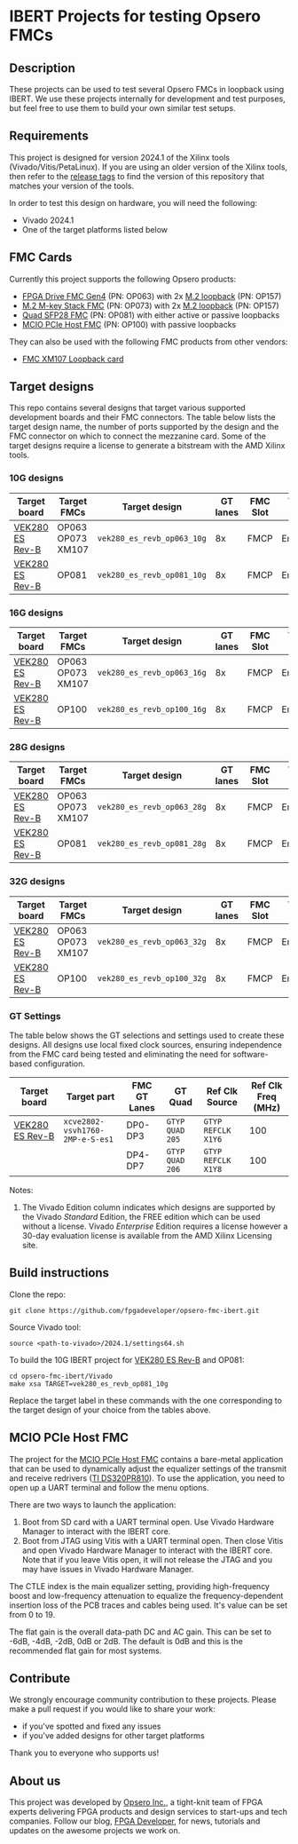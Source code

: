 # IBERT Projects for testing Opsero FMCs

## Description

These projects can be used to test several Opsero FMCs in loopback using IBERT. We use these
projects internally for development and test purposes, but feel free to use them to build your
own similar test setups.

## Requirements

This project is designed for version 2024.1 of the Xilinx tools (Vivado/Vitis/PetaLinux). 
If you are using an older version of the Xilinx tools, then refer to the 
[release tags](https://github.com/fpgadeveloper/opsero-fmc-ibert/tags "releases")
to find the version of this repository that matches your version of the tools.

In order to test this design on hardware, you will need the following:

* Vivado 2024.1
* One of the target platforms listed below

## FMC Cards

Currently this project supports the following Opsero products:

* [FPGA Drive FMC Gen4] (PN: OP063) with 2x [M.2 loopback] (PN: OP157)
* [M.2 M-key Stack FMC] (PN: OP073) with 2x [M.2 loopback] (PN: OP157)
* [Quad SFP28 FMC] (PN: OP081) with either active or passive loopbacks
* [MCIO PCIe Host FMC] (PN: OP100) with passive loopbacks

They can also be used with the following FMC products from other vendors:

* [FMC XM107 Loopback card]

## Target designs

This repo contains several designs that target various supported development boards and their
FMC connectors. The table below lists the target design name, the number of ports supported by the design and 
the FMC connector on which to connect the mezzanine card. Some of the target designs
require a license to generate a bitstream with the AMD Xilinx tools.

<!-- updater start -->
### 10G designs

| Target board          | Target FMCs          | Target design                | GT lanes    | FMC Slot    | Vivado<br> Edition |
|-----------------------|----------------------|------------------------------|-------------|-------------|-------|
| [VEK280 ES Rev-B]     | OP063<br>OP073<br>XM107 | `vek280_es_revb_op063_10g`   | 8x          | FMCP        | Enterprise |
| [VEK280 ES Rev-B]     | OP081                | `vek280_es_revb_op081_10g`   | 8x          | FMCP        | Enterprise |

### 16G designs

| Target board          | Target FMCs          | Target design                | GT lanes    | FMC Slot    | Vivado<br> Edition |
|-----------------------|----------------------|------------------------------|-------------|-------------|-------|
| [VEK280 ES Rev-B]     | OP063<br>OP073<br>XM107 | `vek280_es_revb_op063_16g`   | 8x          | FMCP        | Enterprise |
| [VEK280 ES Rev-B]     | OP100                | `vek280_es_revb_op100_16g`   | 8x          | FMCP        | Enterprise |

### 28G designs

| Target board          | Target FMCs          | Target design                | GT lanes    | FMC Slot    | Vivado<br> Edition |
|-----------------------|----------------------|------------------------------|-------------|-------------|-------|
| [VEK280 ES Rev-B]     | OP063<br>OP073<br>XM107 | `vek280_es_revb_op063_28g`   | 8x          | FMCP        | Enterprise |
| [VEK280 ES Rev-B]     | OP081                | `vek280_es_revb_op081_28g`   | 8x          | FMCP        | Enterprise |

### 32G designs

| Target board          | Target FMCs          | Target design                | GT lanes    | FMC Slot    | Vivado<br> Edition |
|-----------------------|----------------------|------------------------------|-------------|-------------|-------|
| [VEK280 ES Rev-B]     | OP063<br>OP073<br>XM107 | `vek280_es_revb_op063_32g`   | 8x          | FMCP        | Enterprise |
| [VEK280 ES Rev-B]     | OP100                | `vek280_es_revb_op100_32g`   | 8x          | FMCP        | Enterprise |

### GT Settings

The table below shows the GT selections and settings used to create these designs.
All designs use local fixed clock sources, ensuring independence from the FMC card being tested and
eliminating the need for software-based configuration.

| Target board          | Target part                       | FMC GT Lanes | GT Quad         | Ref Clk Source     | Ref Clk Freq (MHz) |
|-----------------------|-----------------------------------|--------------|-----------------|--------------------|--------------|
| [VEK280 ES Rev-B]     | `xcve2802-vsvh1760-2MP-e-S-es1`   | DP0-DP3      | `GTYP QUAD 205` | `GTYP REFCLK X1Y6` | 100        |
|                       |                                   | DP4-DP7      | `GTYP QUAD 206` | `GTYP REFCLK X1Y8` | 100        |

[VEK280 ES Rev-B]: https://www.xilinx.com/vek280
<!-- updater end -->

Notes:

1. The Vivado Edition column indicates which designs are supported by the Vivado *Standard* Edition, the
   FREE edition which can be used without a license. Vivado *Enterprise* Edition requires
   a license however a 30-day evaluation license is available from the AMD Xilinx Licensing site.

## Build instructions

Clone the repo:
```
git clone https://github.com/fpgadeveloper/opsero-fmc-ibert.git
```

Source Vivado tool:

```
source <path-to-vivado>/2024.1/settings64.sh
```

To build the 10G IBERT project for [VEK280 ES Rev-B] and OP081:

```
cd opsero-fmc-ibert/Vivado
make xsa TARGET=vek280_es_revb_op081_10g
```

Replace the target label in these commands with the one corresponding to the target design of your
choice from the tables above.

## MCIO PCIe Host FMC

The project for the [MCIO PCIe Host FMC] contains a bare-metal application that can be used to dynamically
adjust the equalizer settings of the transmit and receive redrivers ([TI DS320PR810]). To use the application,
you need to open up a UART terminal and follow the menu options.

There are two ways to launch the application:

1. Boot from SD card with a UART terminal open. Use Vivado Hardware Manager to interact with the IBERT core.
2. Boot from JTAG using Vitis with a UART terminal open. Then close Vitis and open Vivado Hardware Manager to 
   interact with the IBERT core. Note that if you leave Vitis open, it will not release the JTAG and you may 
   have issues in Vivado Hardware Manager.

The CTLE index is the main equalizer setting, providing high-frequency boost and low-frequency attenuation to 
equalize the frequency-dependent insertion loss of the PCB traces and cables being used. It's value can be set
from 0 to 19.

The flat gain is the overall data-path DC and AC gain. This can be set to -6dB, -4dB, -2dB, 0dB or 2dB. The 
default is 0dB and this is the recommended flat gain for most systems.

## Contribute

We strongly encourage community contribution to these projects. Please make a pull request if you
would like to share your work:
* if you've spotted and fixed any issues
* if you've added designs for other target platforms

Thank you to everyone who supports us!

## About us

This project was developed by [Opsero Inc.](https://opsero.com "Opsero Inc."),
a tight-knit team of FPGA experts delivering FPGA products and design services to start-ups and tech companies. 
Follow our blog, [FPGA Developer](https://www.fpgadeveloper.com "FPGA Developer"), for news, tutorials and
updates on the awesome projects we work on.

[FPGA Drive FMC Gen4]: https://www.fpgadrive.com/docs/fpga-drive-fmc-gen4/overview/
[M.2 M-key Stack FMC]: https://www.fpgadrive.com/docs/m2-mkey-stack-fmc/overview/
[M.2 loopback]: https://opsero.com/product/m-2-loopback-2230-mkey/
[FMC XM107 Loopback card]: https://docs.amd.com/v/u/en-US/ug539
[Quad SFP28 FMC]: https://ethernetfmc.com/docs/quad-sfp28-fmc/overview/
[MCIO PCIe Host FMC]: https://opsero.com/product/mcio-pcie-host-fmc
[TI DS320PR810]: https://www.ti.com/product/DS320PR810

